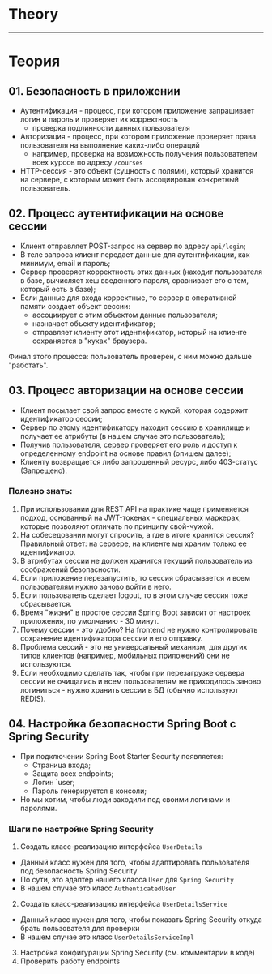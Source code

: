 # Theory


-------------------------------------------------------

# Теория

## 01. Безопасность в приложении

* Аутентификация - процесс, при котором приложение запрашивает логин и пароль и проверяет их корректность
  * проверка подлинности данных пользователя
* Авторизация - процесс, при котором приложение проверяет права пользователя на выполнение каких-либо операций
  * например, проверка на возможность получения пользователем всех курсов по адресу `/courses`
* HTTP-сессия - это объект (сущность с полями), который хранится на сервере, с которым может быть ассоциирован конкретный пользователь.

## 02. Процесс аутентификации на основе сессии

* Клиент отправляет POST-запрос на сервер по адресу `api/login`;
* В теле запроса клиент передает данные для аутентификации, как минимум, email и пароль;
* Сервер проверяет корректность этих данных (находит пользователя в базе, вычисляет хеш введенного пароля, сравнивает его с тем, который есть в базе);
* Если данные для входа корректные, то сервер в оперативной памяти создает объект сессии:
  * ассоциирует с этим объектом данные пользователя;
  * назначает объекту идентификатор;
  * отправляет клиенту этот идентификатор, который на клиенте сохраняется в "куках" браузера.

Финал этого процесса: пользователь проверен, с ним можно дальше "работать".

## 03. Процесс авторизации на основе сессии

* Клиент посылает свой запрос вместе с кукой, которая содержит идентификатор сессии;
* Сервер по этому идентификатору находит сессию в хранилище и получает ее атрибуты (в нашем случае это пользователь);
* Получив пользователя, сервер проверяет его роль и доступ к определенному endpoint на основе правил (опишем далее);
* Клиенту возвращается либо запрошенный ресурс, либо 403-статус (Запрещено).

### Полезно знать:

1. При использовании для REST API на практике чаще применяется подход, основанный на JWT-токенах - специальных маркерах, которые позволяют отличать по принципу свой-чужой.
2. На собеседовании могут спросить, а где в итоге хранится сессия? Правильный ответ: на сервере, на клиенте мы храним только ее идентификатор.
3. В атрибутах сессии не должен хранится текущий пользователь из соображений безопасности.
4. Если приложение перезапустить, то сессия сбрасывается и всем пользователям нужно заново войти в него.
5. Если пользователь сделает logout, то в этом случае сессия тоже сбрасывается.
6. Время "жизни" в простое сессии Spring Boot зависит от настроек приложения, по умолчанию - 30 минут.
7. Почему сессии - это удобно? На frontend не нужно контролировать сохранение идентификатора сессии и его отправку. 
8. Проблема сессий - это не универсальный механизм, для других типов клиентов (например, мобильных приложений) они не используются. 
9. Если необходимо сделать так, чтобы при перезагрузке сервера сессии не очищались и всем пользователям не приходилось заново логиниться - нужно хранить сессии в БД (обычно используют REDIS).

## 04. Настройка безопасности Spring Boot с Spring Security

* При подключении Spring Boot Starter Security появляется:
  * Страница входа;
  * Защита всех endpoints;
  * Логин `user;
  * Пароль генерируется в консоли;
* Но мы хотим, чтобы люди заходили под своими логинами и паролями.

### Шаги по настройке Spring Security

1. Создать класс-реализацию интерфейса `UserDetails`
  * Данный класс нужен для того, чтобы адаптировать пользователя под безопасность Spring Security
  * По сути, это адаптер нашего класса `User` для `Spring Security`
  * В нашем случае это класс `AuthenticatedUser`
2. Создать класс-реализацию интерфейса `UserDetailsService`
  * Данный класс нужен для того, чтобы показать Spring Security откуда брать пользователя для проверки
  * В нашем случае это класс `UserDetailsServiceImpl`
3. Настройка конфигурации Spring Security (см. комментарии в коде)
4. Проверить работу endpoints